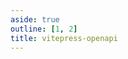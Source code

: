 ```yaml
---
aside: true
outline: [1, 2]
title: vitepress-openapi
---
```


<script setup lang="ts">
import { useData } from 'vitepress'

const { isDark } = useData()
</script>

<div class="relative flex flex-col gap-4">

<OASpec :isDark="isDark" />

</div>

